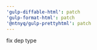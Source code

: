 ```yaml
---
'gulp-diffable-html': patch
'gulp-format-html': patch
'@ntnyq/gulp-prettyhtml': patch
---
```


fix dep type
